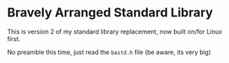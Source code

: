 # Bravely Arranged Standard Library
This is version 2 of my standard library replacement, now built on/for Linux
first.

No preamble this time, just read the `bastd.h` file (be aware, its very big)

